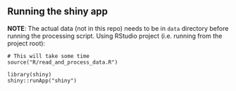 ## Running the shiny app

**NOTE**: The actual data (not in this repo) needs to be in `data` directory before running the processing script. Using RStudio project (i.e. running from the project root):

```
# This will take some time
source("R/read_and_process_data.R")

library(shiny)
shiny::runApp("shiny")
```
